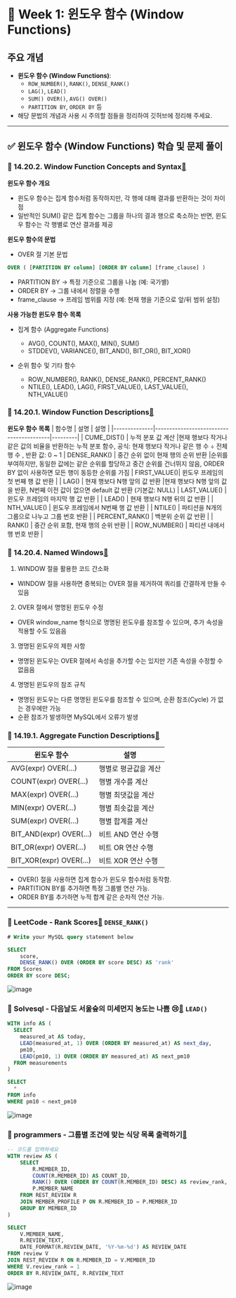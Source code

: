 # **📌 Week 1: 윈도우 함수 (Window Functions)**

## **주요 개념**

- **윈도우 함수 (Window Functions)**:
    - `ROW_NUMBER()`, `RANK()`, `DENSE_RANK()`
    - `LAG()`, `LEAD()`
    - `SUM() OVER()`, `AVG() OVER()`
    - `PARTITION BY`, `ORDER BY` 등
- 해당 문법의 개념과 사용 시 주의할 점들을 정리하여 깃허브에 정리해 주세요.

---

## **✅ 윈도우 함수 (Window Functions) 학습 및 문제 풀이**


### 📖 14.20.2. Window Function Concepts and Syntax[🔗](https://dev.mysql.com/doc/refman/8.0/en/window-functions-usage.html)

**윈도우 함수 개요**
- 윈도우 함수는 집계 함수처럼 동작하지만, 각 행에 대해 결과를 반환하는 것이 차이점
- 일반적인 SUM() 같은 집계 함수는 그룹을 하나의 결과 행으로 축소하는 반면, 윈도우 함수는 각 행별로 연산 결과를 제공

**윈도우 함수의 문법**
- OVER 절 기본 문법
```sql
OVER ( [PARTITION BY column] [ORDER BY column] [frame_clause] )
```
- PARTITION BY → 특정 기준으로 그룹을 나눔 (예: 국가별)
- ORDER BY → 그룹 내에서 정렬을 수행
- frame_clause → 프레임 범위를 지정 (예: 현재 행을 기준으로 앞/뒤 범위 설정)

**사용 가능한 윈도우 함수 목록**
- 집계 함수 (Aggregate Functions)
    - AVG(), COUNT(), MAX(), MIN(), SUM()
    - STDDEV(), VARIANCE(), BIT_AND(), BIT_OR(), BIT_XOR()

- 순위 함수 및 기타 함수
    - ROW_NUMBER(), RANK(), DENSE_RANK(), PERCENT_RANK()
    - NTILE(), LEAD(), LAG(), FIRST_VALUE(), LAST_VALUE(), NTH_VALUE()

### 📖 14.20.1. Window Function Descriptions[🔗](https://dev.mysql.com/doc/refman/8.0/en/window-function-descriptions.html)

**윈도우 함수 목록**
| 함수명         | 설명                                      | 설명 |
|--------------|-----------------------------------------|---------|
| CUME_DIST()  | 누적 분포 값 계산                        |현재 행보다 작거나 같은 값의 비율을 반환하는 누적 분포 함수, 공식: 현재 행보다 작거나 같은 행 수 ÷ 전체 행 수 , 반환 값: 0 ~ 1
| DENSE_RANK() | 중간 순위 없이 현재 행의 순위 반환        |순위를 부여하지만, 동일한 값에는 같은 순위를 할당하고 중간 순위를 건너뛰지 않음, ORDER BY 없이 사용하면 모든 행이 동등한 순위를 가짐
| FIRST_VALUE()| 윈도우 프레임의 첫 번째 행 값 반환       |
| LAG()        | 현재 행보다 N행 앞의 값 반환             |현재 행보다 N행 앞의 값을 반환, N번째 이전 값이 없으면 default 값 반환 (기본값: NULL)
| LAST_VALUE() | 윈도우 프레임의 마지막 행 값 반환       |
| LEAD()       | 현재 행보다 N행 뒤의 값 반환             |
| NTH_VALUE()  | 윈도우 프레임에서 N번째 행 값 반환       |
| NTILE()      | 파티션을 N개의 그룹으로 나누고 그룹 번호 반환 |
| PERCENT_RANK() | 백분위 순위 값 반환                     |
| RANK()       | 중간 순위 포함, 현재 행의 순위 반환       |
| ROW_NUMBER() | 파티션 내에서 행 번호 반환               |

### 📖 14.20.4. Named Windows[🔗](https://dev.mysql.com/doc/refman/8.0/en/window-functions-named-windows.html)

1. WINDOW 절을 활용한 코드 간소화
- WINDOW 절을 사용하면 중복되는 OVER 절을 제거하여 쿼리를 간결하게 만들 수 있음

2. OVER 절에서 명명된 윈도우 수정
- OVER window_name 형식으로 명명된 윈도우를 참조할 수 있으며, 추가 속성을 적용할 수도 있음음

3. 명명된 윈도우의 제한 사항
- 명명된 윈도우는 OVER 절에서 속성을 추가할 수는 있지만 기존 속성을 수정할 수 없음음

4. 명명된 윈도우의 참조 규칙
- 명명된 윈도우는 다른 명명된 윈도우를 참조할 수 있으며, 순환 참조(Cycle) 가 없는 경우에만 가능
- 순환 참조가 발생하면 MySQL에서 오류가 발생

### 📖 14.19.1. Aggregate Function Descriptions[🔗](https://dev.mysql.com/doc/refman/8.0/en/aggregate-functions.html)

| 윈도우 함수              | 설명                   |
|------------------------|----------------------|
| AVG(expr) OVER(...)   | 행별로 평균값을 계산  |
| COUNT(expr) OVER(...) | 행별 개수를 계산      |
| MAX(expr) OVER(...)   | 행별 최댓값을 계산    |
| MIN(expr) OVER(...)   | 행별 최솟값을 계산    |
| SUM(expr) OVER(...)   | 행별 합계를 계산      |
| BIT_AND(expr) OVER(...) | 비트 AND 연산 수행  |
| BIT_OR(expr) OVER(...)  | 비트 OR 연산 수행   |
| BIT_XOR(expr) OVER(...) | 비트 XOR 연산 수행  |

- OVER() 절을 사용하면 집계 함수가 윈도우 함수처럼 동작함.
- PARTITION BY를 추가하면 특정 그룹별 연산 가능.
- ORDER BY를 추가하면 누적 합계 같은 순차적 연산 가능.

---
### 📝 LeetCode - Rank Scores[🔗](https://leetcode.com/problems/rank-scores/description/) `DENSE_RANK()`

```sql
# Write your MySQL query statement below

SELECT
    score,
    DENSE_RANK() OVER (ORDER BY score DESC) AS 'rank'
FROM Scores
ORDER BY score DESC;
```
![image](../SQL/image/Week1/1.png)

### 📝 Solvesql - 다음날도 서울숲의 미세먼지 농도는 나쁨 😢[🔗](https://solvesql.com/problems/bad-finedust-measure/) `LEAD()`

```sql
WITH info AS (
  SELECT
    measured_at AS today,
    LEAD(measured_at, 1) OVER (ORDER BY measured_at) AS next_day,
    pm10,
    LEAD(pm10, 1) OVER (ORDER BY measured_at) AS next_pm10
  FROM measurements
)

SELECT
  *
FROM info
WHERE pm10 < next_pm10
```
![image](../SQL/image/Week1/2.png)

### 📝 programmers - 그룹별 조건에 맞는 식당 목록 출력하기[🔗](https://school.programmers.co.kr/learn/courses/30/lessons/131124)

```sql
-- 코드를 입력하세요
WITH review AS (
    SELECT
        R.MEMBER_ID,
        COUNT(R.MEMBER_ID) AS COUNT_ID,
        RANK() OVER (ORDER BY COUNT(R.MEMBER_ID) DESC) AS review_rank,
        P.MEMBER_NAME
    FROM REST_REVIEW R
    JOIN MEMBER_PROFILE P ON R.MEMBER_ID = P.MEMBER_ID
    GROUP BY MEMBER_ID
)

SELECT
    V.MEMBER_NAME,
    R.REVIEW_TEXT,
    DATE_FORMAT(R.REVIEW_DATE, '%Y-%m-%d') AS REVIEW_DATE
FROM review V
JOIN REST_REVIEW R ON R.MEMBER_ID = V.MEMBER_ID
WHERE V.review_rank = 1
ORDER BY R.REVIEW_DATE, R.REVIEW_TEXT
```

![image](../SQL/image/Week1/3.png)